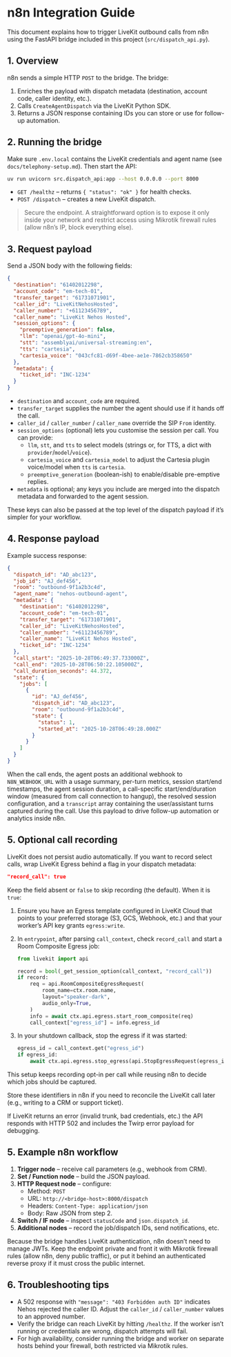 # n8n Integration Guide

This document explains how to trigger LiveKit outbound calls from n8n using the FastAPI bridge included in this project (`src/dispatch_api.py`).

## 1. Overview

n8n sends a simple HTTP `POST` to the bridge. The bridge:

1. Enriches the payload with dispatch metadata (destination, account code, caller identity, etc.).
2. Calls `CreateAgentDispatch` via the LiveKit Python SDK.
3. Returns a JSON response containing IDs you can store or use for follow-up automation.

## 2. Running the bridge

Make sure `.env.local` contains the LiveKit credentials and agent name (see `docs/telephony-setup.md`). Then start the API:

```bash
uv run uvicorn src.dispatch_api:app --host 0.0.0.0 --port 8000
```

- `GET /healthz` – returns `{ "status": "ok" }` for health checks.
- `POST /dispatch` – creates a new LiveKit dispatch.

> Secure the endpoint. A straightforward option is to expose it only inside your network and restrict access using Mikrotik firewall rules (allow n8n’s IP, block everything else).

## 3. Request payload

Send a JSON body with the following fields:

```json
{
  "destination": "61402012298",
  "account_code": "em-tech-01",
  "transfer_target": "61731071901",
  "caller_id": "LiveKitNehosHosted",
  "caller_number": "+61123456789",
  "caller_name": "LiveKit Nehos Hosted",
  "session_options": {
    "preemptive_generation": false,
    "llm": "openai/gpt-4o-mini",
    "stt": "assemblyai/universal-streaming:en",
    "tts": "cartesia", 
    "cartesia_voice": "043cfc81-d69f-4bee-ae1e-7862cb358650"
  },
  "metadata": {
    "ticket_id": "INC-1234"
  }
}
```

- `destination` and `account_code` are required.
- `transfer_target` supplies the number the agent should use if it hands off the call.
- `caller_id` / `caller_number` / `caller_name` override the SIP `From` identity.
- `session_options` (optional) lets you customise the session per call. You can provide:
  - `llm`, `stt`, and `tts` to select models (strings or, for TTS, a dict with `provider`/`model`/`voice`).
  - `cartesia_voice` and `cartesia_model` to adjust the Cartesia plugin voice/model when `tts` is `cartesia`.
  - `preemptive_generation` (boolean-ish) to enable/disable pre-emptive replies.
- `metadata` is optional; any keys you include are merged into the dispatch metadata and forwarded to the agent session.

These keys can also be passed at the top level of the dispatch payload if it’s simpler for your workflow.

## 4. Response payload

Example success response:

```json
{
  "dispatch_id": "AD_abc123",
  "job_id": "AJ_def456",
  "room": "outbound-9f1a2b3c4d",
  "agent_name": "nehos-outbound-agent",
  "metadata": {
    "destination": "61402012298",
    "account_code": "em-tech-01",
    "transfer_target": "61731071901",
    "caller_id": "LiveKitNehosHosted",
    "caller_number": "+61123456789",
    "caller_name": "LiveKit Nehos Hosted",
    "ticket_id": "INC-1234"
  },
  "call_start": "2025-10-28T06:49:37.733000Z",
  "call_end": "2025-10-28T06:50:22.105000Z",
  "call_duration_seconds": 44.372,
  "state": {
    "jobs": [
      {
        "id": "AJ_def456",
        "dispatch_id": "AD_abc123",
        "room": "outbound-9f1a2b3c4d",
        "state": {
          "status": 1,
          "started_at": "2025-10-28T06:49:28.000Z"
        }
      }
    ]
  }
}
```

When the call ends, the agent posts an additional webhook to `N8N_WEBHOOK_URL` with a usage summary, per-turn metrics, session start/end timestamps, the agent session duration, a call-specific start/end/duration window (measured from call connection to hangup), the resolved session configuration, and a `transcript` array containing the user/assistant turns captured during the call. Use this payload to drive follow-up automation or analytics inside n8n.

## 5. Optional call recording

LiveKit does not persist audio automatically. If you want to record select calls, wrap LiveKit Egress behind a flag in your dispatch metadata:

```json
"record_call": true
```

Keep the field absent or `false` to skip recording (the default). When it is `true`:

1. Ensure you have an Egress template configured in LiveKit Cloud that points to your preferred storage (S3, GCS, Webhook, etc.) and that your worker’s API key grants `egress:write`.
2. In `entrypoint`, after parsing `call_context`, check `record_call` and start a Room Composite Egress job:

   ```python
   from livekit import api

   record = bool(_get_session_option(call_context, "record_call"))
   if record:
       req = api.RoomCompositeEgressRequest(
           room_name=ctx.room.name,
           layout="speaker-dark",
           audio_only=True,
       )
       info = await ctx.api.egress.start_room_composite(req)
       call_context["egress_id"] = info.egress_id
   ```

3. In your shutdown callback, stop the egress if it was started:

   ```python
   egress_id = call_context.get("egress_id")
   if egress_id:
       await ctx.api.egress.stop_egress(api.StopEgressRequest(egress_id=egress_id))
   ```

This setup keeps recording opt-in per call while reusing n8n to decide which jobs should be captured.

Store these identifiers in n8n if you need to reconcile the LiveKit call later (e.g., writing to a CRM or support ticket).

If LiveKit returns an error (invalid trunk, bad credentials, etc.) the API responds with HTTP 502 and includes the Twirp error payload for debugging.

## 5. Example n8n workflow

1. **Trigger node** – receive call parameters (e.g., webhook from CRM).
2. **Set / Function node** – build the JSON payload.
3. **HTTP Request node** – configure:
   - Method: `POST`
   - URL: `http://<bridge-host>:8000/dispatch`
   - Headers: `Content-Type: application/json`
   - Body: Raw JSON from step 2.
4. **Switch / IF node** – inspect `statusCode` and `json.dispatch_id`.
5. **Additional nodes** – record the job/dispatch IDs, send notifications, etc.

Because the bridge handles LiveKit authentication, n8n doesn’t need to manage JWTs. Keep the endpoint private and front it with Mikrotik firewall rules (allow n8n, deny public traffic), or put it behind an authenticated reverse proxy if it must cross the public internet.

## 6. Troubleshooting tips

- A 502 response with `"message": "403 Forbidden auth ID"` indicates Nehos rejected the caller ID. Adjust the `caller_id` / `caller_number` values to an approved number.
- Verify the bridge can reach LiveKit by hitting `/healthz`. If the worker isn’t running or credentials are wrong, dispatch attempts will fail.
- For high availability, consider running the bridge and worker on separate hosts behind your firewall, both restricted via Mikrotik rules.
